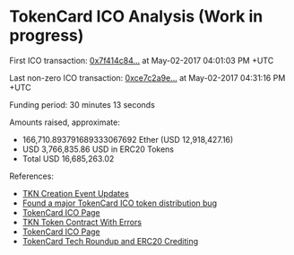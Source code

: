 # TokenCard ICO Analysis (Work in progress)

First ICO transaction: [0x7f414c84...](https://etherscan.io/tx/0x7f414c849a74122219a040115d6beab782c7bfefe5ccd66624eb23619aaa0eb5) at May-02-2017 04:01:03 PM +UTC

Last non-zero ICO transaction: [0xce7c2a9e...](https://etherscan.io/tx/0xce7c2a9ee12480ced78d4ec940fc8776a872d6455e6acf62de8cbd3b0dd175f6) at May-02-2017 04:31:16 PM +UTC

Funding period: 30 minutes 13 seconds

Amounts raised, approximate:

* 166,710.893791689333067692 Ether (USD 12,918,427.16)
* USD 3,766,835.86 USD in ERC20 Tokens
* Total USD 16,685,263.02

References:

* [TKN Creation Event Updates](https://medium.com/@MonolithStudio/tkn-creation-event-updates-d1390fccf557)
* [Found a major TokenCard ICO token distribution bug](https://www.reddit.com/r/ethtrader/comments/68xui9/found_a_major_tokencard_ico_token_distribution_bug/)
* [TokenCard ICO Page](http://tokencard.io)
* [TKN Token Contract With Errors](https://etherscan.io/address/0x65b9d9b96bcce0b89d807413e4703d2c7451593a)
* [TokenCard ICO Page](https://etherscan.io/address/0x49edf201c1e139282643d5e7c6fb0c7219ad1db7)
* [TokenCard Tech Roundup and ERC20 Crediting](http://vessenes.com/tokencard-tech-roundup-and-erc20-crediting/)
